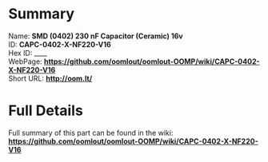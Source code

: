 
Summary
=================
  
Name: __SMD (0402) 230 nF Capacitor (Ceramic) 16v__    
ID: __CAPC-0402-X-NF220-V16__   
Hex ID: ____   
WebPage: __https://github.com/oomlout/oomlout-OOMP/wiki/CAPC-0402-X-NF220-V16__   
Short URL: __http://oom.lt/__   

Full Details
==========================
Full summary of this part can be found in the wiki:   
__https://github.com/oomlout/oomlout-OOMP/wiki/CAPC-0402-X-NF220-V16__    

